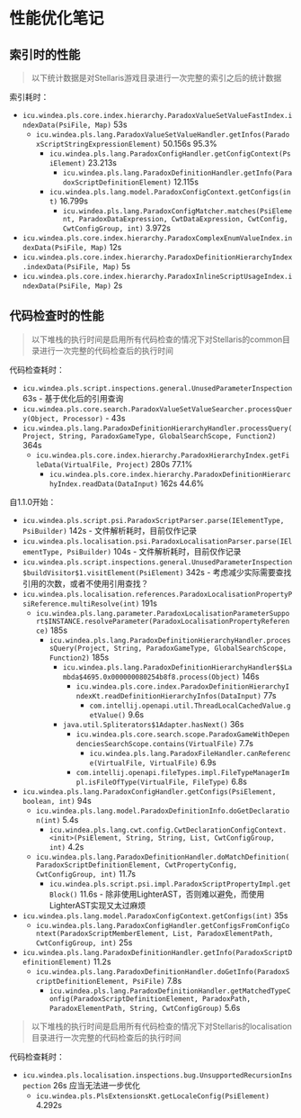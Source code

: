 # 性能优化笔记

## 索引时的性能

> 以下统计数据是对Stellaris游戏目录进行一次完整的索引之后的统计数据

索引耗时：

* `icu.windea.pls.core.index.hierarchy.ParadoxValueSetValueFastIndex.indexData(PsiFile, Map)` 53s
  * `icu.windea.pls.lang.ParadoxValueSetValueHandler.getInfos(ParadoxScriptStringExpressionElement)` 50.156s 95.3%
    * `icu.windea.pls.lang.ParadoxConfigHandler.getConfigContext(PsiElement)` 23.213s
      * `icu.windea.pls.lang.ParadoxDefinitionHandler.getInfo(ParadoxScriptDefinitionElement)` 12.115s
    * `icu.windea.pls.lang.model.ParadoxConfigContext.getConfigs(int)` 16.799s
      * `icu.windea.pls.lang.ParadoxConfigMatcher.matches(PsiElement, ParadoxDataExpression, CwtDataExpression, CwtConfig, CwtConfigGroup, int)` 3.972s
* `icu.windea.pls.core.index.hierarchy.ParadoxComplexEnumValueIndex.indexData(PsiFile, Map)` 12s
* `icu.windea.pls.core.index.hierarchy.ParadoxDefinitionHierarchyIndex.indexData(PsiFile, Map)` 5s
* `icu.windea.pls.core.index.hierarchy.ParadoxInlineScriptUsageIndex.indexData(PsiFile, Map)` 2s

## 代码检查时的性能

> 以下堆栈的执行时间是启用所有代码检查的情况下对Stellaris的common目录进行一次完整的代码检查后的执行时间

代码检查耗时：

* `icu.windea.pls.script.inspections.general.UnusedParameterInspection` 63s - 基于优化后的引用查询
* `icu.windea.pls.core.search.ParadoxValueSetValueSearcher.processQuery(Object, Processor)` - 43s
* `icu.windea.pls.lang.ParadoxDefinitionHierarchyHandler.processQuery(Project, String, ParadoxGameType, GlobalSearchScope, Function2)` 364s
  * `icu.windea.pls.core.index.hierarchy.ParadoxHierarchyIndex.getFileData(VirtualFile, Project)` 280s 77.1%
    * `icu.windea.pls.core.index.hierarchy.ParadoxDefinitionHierarchyIndex.readData(DataInput)` 162s 44.6%

自1.1.0开始：

* `icu.windea.pls.script.psi.ParadoxScriptParser.parse(IElementType, PsiBuilder)` 142s - 文件解析耗时，目前仅作记录
* `icu.windea.pls.localisation.psi.ParadoxLocalisationParser.parse(IElementType, PsiBuilder)` 104s - 文件解析耗时，目前仅作记录
* `icu.windea.pls.script.inspections.general.UnusedParameterInspection$buildVisitor$1.visitElement(PsiElement)` 342s - 考虑减少实际需要查找引用的次数，或者不使用引用查找？
* `icu.windea.pls.localisation.references.ParadoxLocalisationPropertyPsiReference.multiResolve(int)` 191s
  * `icu.windea.pls.lang.parameter.ParadoxLocalisationParameterSupport$INSTANCE.resolveParameter(ParadoxLocalisationPropertyReference)` 185s
    * `icu.windea.pls.lang.ParadoxDefinitionHierarchyHandler.processQuery(Project, String, ParadoxGameType, GlobalSearchScope, Function2)` 185s
      * `icu.windea.pls.lang.ParadoxDefinitionHierarchyHandler$$Lambda$4695.0x000000080254b8f8.process(Object)` 146s
        * `icu.windea.pls.core.index.ParadoxDefinitionHierarchyIndexKt.readDefinitionHierarchyInfos(DataInput)` 77s
          * `com.intellij.openapi.util.ThreadLocalCachedValue.getValue()` 9.6s
      * `java.util.Spliterators$1Adapter.hasNext()` 36s
        * `icu.windea.pls.core.search.scope.ParadoxGameWithDependenciesSearchScope.contains(VirtualFile)` 7.7s
          * `icu.windea.pls.lang.ParadoxFileHandler.canReference(VirtualFile, VirtualFile)` 6.9s
        * `com.intellij.openapi.fileTypes.impl.FileTypeManagerImpl.isFileOfType(VirtualFile, FileType)` 6.8s
* `icu.windea.pls.lang.ParadoxConfigHandler.getConfigs(PsiElement, boolean, int)` 94s
  * `icu.windea.pls.lang.model.ParadoxDefinitionInfo.doGetDeclaration(int)` 5.4s
    * `icu.windea.pls.lang.cwt.config.CwtDeclarationConfigContext.<init>(PsiElement, String, String, List, CwtConfigGroup, int)` 4.2s
  * `icu.windea.pls.lang.ParadoxDefinitionHandler.doMatchDefinition(ParadoxScriptDefinitionElement, CwtPropertyConfig, CwtConfigGroup, int)` 11.7s
    * `icu.windea.pls.script.psi.impl.ParadoxScriptPropertyImpl.getBlock()` 11.6s - 除非使用LighterAST，否则难以避免，而使用LighterAST实现又太过麻烦
* `icu.windea.pls.lang.model.ParadoxConfigContext.getConfigs(int)` 35s
  * `icu.windea.pls.lang.ParadoxConfigHandler.getConfigsFromConfigContext(ParadoxScriptMemberElement, List, ParadoxElementPath, CwtConfigGroup, int)` 25s
* `icu.windea.pls.lang.ParadoxDefinitionHandler.getInfo(ParadoxScriptDefinitionElement)` 11.2s
  * `icu.windea.pls.lang.ParadoxDefinitionHandler.doGetInfo(ParadoxScriptDefinitionElement, PsiFile)` 7.8s
    * `icu.windea.pls.lang.ParadoxDefinitionHandler.getMatchedTypeConfig(ParadoxScriptDefinitionElement, ParadoxPath, ParadoxElementPath, String, CwtConfigGroup)` 5.6s

> 以下堆栈的执行时间是启用所有代码检查的情况下对Stellaris的localisation目录进行一次完整的代码检查后的执行时间

代码检查耗时：

* `icu.windea.pls.localisation.inspections.bug.UnsupportedRecursionInspection` 26s 应当无法进一步优化
  * `icu.windea.pls.PlsExtensionsKt.getLocaleConfig(PsiElement)` 4.292s
